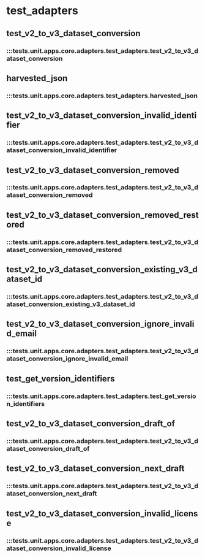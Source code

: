 # test_adapters

## test_v2_to_v3_dataset_conversion

### :::tests.unit.apps.core.adapters.test_adapters.test_v2_to_v3_dataset_conversion

## harvested_json

### :::tests.unit.apps.core.adapters.test_adapters.harvested_json

## test_v2_to_v3_dataset_conversion_invalid_identifier

### :::tests.unit.apps.core.adapters.test_adapters.test_v2_to_v3_dataset_conversion_invalid_identifier

## test_v2_to_v3_dataset_conversion_removed

### :::tests.unit.apps.core.adapters.test_adapters.test_v2_to_v3_dataset_conversion_removed

## test_v2_to_v3_dataset_conversion_removed_restored

### :::tests.unit.apps.core.adapters.test_adapters.test_v2_to_v3_dataset_conversion_removed_restored

## test_v2_to_v3_dataset_conversion_existing_v3_dataset_id

### :::tests.unit.apps.core.adapters.test_adapters.test_v2_to_v3_dataset_conversion_existing_v3_dataset_id

## test_v2_to_v3_dataset_conversion_ignore_invalid_email

### :::tests.unit.apps.core.adapters.test_adapters.test_v2_to_v3_dataset_conversion_ignore_invalid_email

## test_get_version_identifiers

### :::tests.unit.apps.core.adapters.test_adapters.test_get_version_identifiers

## test_v2_to_v3_dataset_conversion_draft_of

### :::tests.unit.apps.core.adapters.test_adapters.test_v2_to_v3_dataset_conversion_draft_of

## test_v2_to_v3_dataset_conversion_next_draft

### :::tests.unit.apps.core.adapters.test_adapters.test_v2_to_v3_dataset_conversion_next_draft

## test_v2_to_v3_dataset_conversion_invalid_license

### :::tests.unit.apps.core.adapters.test_adapters.test_v2_to_v3_dataset_conversion_invalid_license

